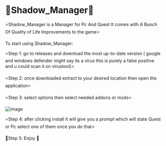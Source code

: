    🌌Shadow_Manager🌌
=============================
⭐Shadow_Manager is a Manager for Pc And Quest It comes with A Bunch Of Quality of Life Improvements to the game⭐

To start using Shadow_Manager:

⭐Step 1: go to releases and download the most up-to-date version ( google and windows defender might say its a virus this is purely a false positive and u could scan it on virustool)⭐

⭐Step 2: once downloaded extract to your desired location then open the application⭐

⭐Step 3: select options then select needed addons or mods⭐

![image](https://github.com/buzzbuzz11/Shadow_Manager/assets/134853991/6165d9d6-21da-4e0b-913e-89de3f3431fa)

⭐Step 4: after clicking install it will give you a prompt which will state Quest or Pc select one of them once you do that⭐

🙂Step 5: Enjoy 🙂
